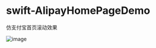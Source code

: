 # swift-AlipayHomePageDemo
仿支付宝首页滚动效果

![image](https://github.com/GorXion/AlipayHomePageDemo/blob/master/alipay_home.gif)
